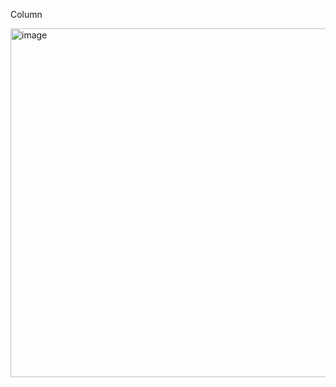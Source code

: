 Column

<img width="558" alt="image" src="https://github.com/NeyTroNyx/Rogi/assets/145029010/0cddd711-738d-4040-8490-0272dfa9f68d">
